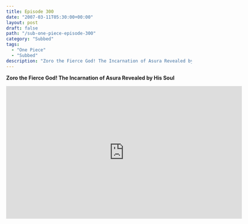 ```yaml
---
title: Episode 300
date: "2007-03-11T05:30:00+00:00"
layout: post
draft: false
path: "/sub-one-piece-episode-300"
category: "Subbed"
tags:
  - "One Piece"
  - "Subbed"
description: "Zoro the Fierce God! The Incarnation of Asura Revealed by His Soul"
---
```


**Zoro the Fierce God! The Incarnation of Asura Revealed by His Soul**

<iframe width="640" height="360" src="https://www.rapidvideo.com/e/FXQHV0474F" frameborder="0" marginwidth=0 marginheight=0 scrolling=no allowfullscreen></iframe>

